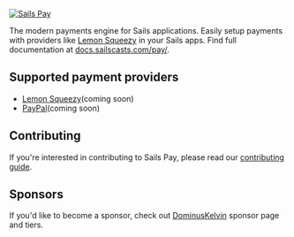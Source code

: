 [![Sails Pay](https://github.com/sailscastshq/sails-pay/blob/develop/.github/logo.png)](https://docs.sailscasts.com/pay/)

The modern payments engine for Sails applications. Easily setup payments with providers like [Lemon Squeezy](https://lemonsqueezy.com) in your Sails apps. Find full documentation at [docs.sailscasts.com/pay/](https://docs.sailscasts.com/pay/).

## Supported payment providers

- [Lemon Squeezy](https://lemonsqueezy)(coming soon)
- [PayPal](https://paypal.com)(coming soon)

## Contributing

If you're interested in contributing to Sails Pay, please read our [contributing guide](https://github.com/sailscastshq/sails-pay/blob/develop/.github/CONTRIBUTING.md).

## Sponsors

If you'd like to become a sponsor, check out [DominusKelvin](https://github.com/sponsors/DominusKelvin) sponsor page and tiers.
